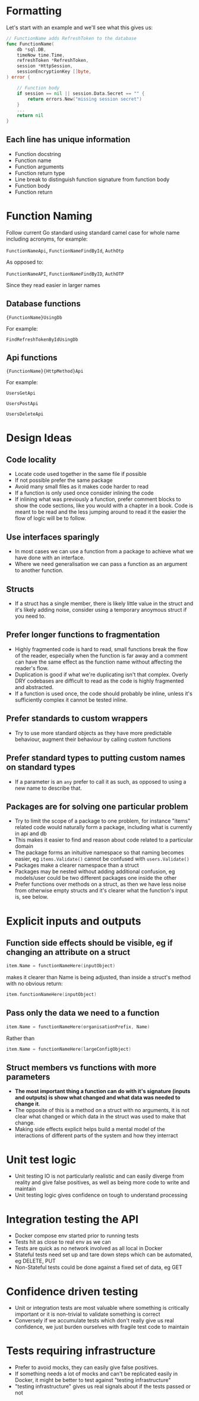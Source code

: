 # Formatting

Let's start with an example and we'll see what this gives us:

```go
// FunctionName adds RefreshToken to the database
func FunctionName(
    db *sql.DB,
    timeNow time.Time,
    refreshToken *RefreshToken,
    session *HttpSession,
    sessionEncryptionKey []byte,
) error {

    // Function body
    if session == nil || session.Data.Secret == "" {
        return errors.New("missing session secret")
    }
    ...
    return nil
}
```
## Each line has unique information

- Function docstring
- Function name
- Function arguments
- Function return type
- Line break to distinguish function signature from function body
- Function body
- Function return

# Function Naming

Follow current Go standard using standard camel case for whole name including acronyms, for example:

`FunctionNameApi`, `FunctionNameFindById`, `AuthOtp` 

As opposed to:

`FunctionNameAPI`, `FunctionNameFindByID`, `AuthOTP`

Since they read easier in larger names


## Database functions

`{FunctionName}UsingDb`

For example:

`FindRefreshTokenByIdUsingDb`



## Api functions


`{FunctionName}{HttpMethod}Api`


For example:

`UsersGetApi`

`UsersPostApi`

`UsersDeleteApi`



# Design Ideas

## Code locality
- Locate code used together in the same file if possible
- If not possible prefer the same package
- Avoid many small files as it makes code harder to read
- If a function is only used once consider inlining the code
- If inlining what was previously a function, prefer comment blocks to show the code sections, like you would with a chapter in a book. Code is meant to be read and the less jumping around to read it the easier the flow of logic will be to follow. 

## Use interfaces sparingly
- In most cases we can use a function from a package to achieve what we have done with an interface.
- Where we need generalisation we can pass a function as an argument to another function.

## Structs
- If a struct has a single member, there is likely little value in the struct and it's likely adding noise, consider using a temporary anoymous struct if you need to.

## Prefer longer functions to fragmentation
- Highly fragmented code is hard to read, small functions break the flow of the reader, especially when the function is far away and a comment can have the same effect as the function name without affecting the reader's flow.
- Duplication is good if what we're duplicating isn't that complex. Overly DRY codebases are difficult to read as the code is highly fragmented and abstracted.
- If a function is used once, the code should probably be inline, unless it's sufficiently complex it cannot be tested inline.

## Prefer standards to custom wrappers
- Try to use more standard objects as they have more predictable behaviour, augment their behaviour by calling custom functions

## Prefer standard types to putting custom names on standard types
- If a parameter is an `any` prefer to call it as such, as opposed to using a new name to describe that.

## Packages are for solving one particular problem
- Try to limit the scope of a package to one problem, for instance "items" related code would naturally form a package, including what is currently in api and db
- This makes it easier to find and reason about code related to a particular domain
- The package forms an inituitive namespace so that naming becomes easier, eg `items.Validate()` cannot be confused with `users.Validate()`
- Packages make a clearer namespace than a struct
- Packages may be nested without adding additional confusion, eg models/user  could be two different packages one inside the other
- Prefer functions over methods on a struct, as then we have less noise from otherwise empty structs and it's clearer what the function's input is, see below.

# Explicit inputs and outputs
## Function side effects should be visible, eg if changing an attribute on a struct
```Go
item.Name = functionNameHere(inputObject)
```
makes it clearer than Name is being adjusted, than inside a struct's method with no obvious return:
```Go
item.functionNameHere(inputObject)
```
## Pass only the data we need to a function
```Go
item.Name = functionNameHere(organisationPrefix, Name)
```
Rather than
```Go
item.Name = functionNameHere(largeConfigObject)
```

## Struct members vs functions with more parameters
- **The most important thing a function can do with it's signature (inputs and outputs) is show what changed and what data was needed to change it**.
- The opposite of this is a method on a struct with no arguments, it is not clear what changed or which data in the struct was used to make that change.
- Making side effects explicit helps build a mental model of the interactions of different parts of the system and how they interract


# Unit test logic
- Unit testing IO is not particularly realistic and can easily diverge from reality and give false positives, as well as being more code to write and maintain
- Unit testing logic gives confidence on tough to understand processing

# Integration testing the API
- Docker compose env started prior to running tests
- Tests hit as close to real env as we can
- Tests are quick as no network involved as all local in Docker
- Stateful tests need set up and tare down steps which can be automated, eg DELETE, PUT
- Non-Stateful tests could be done against a fixed set of data, eg GET

# Confidence driven testing
- Unit or integration tests are most valuable where something is critically important or it is non-trivial to validate something is correct
- Conversely if we accumulate tests which don't really give us real confidence, we just burden ourselves with fragile test code to maintain

# Tests requiring infrastructure
- Prefer to avoid mocks, they can easily give false positives.
- If something needs a lot of mocks and can't be replicated easily in Docker, it might be better to test against "testing infrastructure"
- "testing infrastructure" gives us real signals about if the tests passed or not


 
